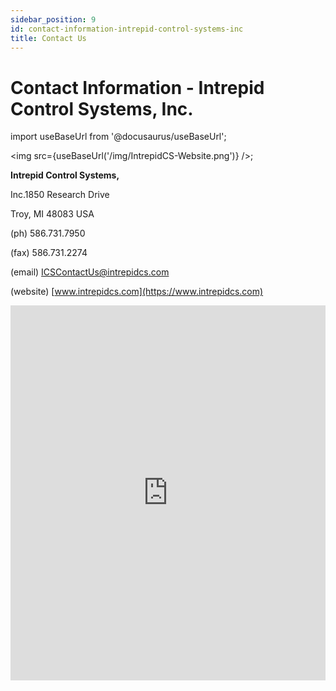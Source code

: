 ```yaml
---
sidebar_position: 9
id: contact-information-intrepid-control-systems-inc
title: Contact Us
---
```


# Contact Information - Intrepid Control Systems, Inc.

<!-- ![](../assets/ics-contact.png) -->

import useBaseUrl from '@docusaurus/useBaseUrl';

<img src={useBaseUrl('/img/IntrepidCS-Website.png')} />;

**Intrepid Control Systems,**

Inc.1850 Research Drive

Troy, MI 48083 USA

(ph) 586.731.7950

(fax) 586.731.2274

(email) [ICSContactUs@intrepidcs.com](mailto:ICSContactUs%40intrepidcs.com)

(website) [www.intrepidcs.com](https://www.intrepidcs.com)



<iframe width="100%" height="600" src="https://www.youtube.com/embed/lFu3NTcagxk" title="YouTube video player" frameborder="0" allow="accelerometer; autoplay; clipboard-write; encrypted-media; gyroscope; picture-in-picture; web-share" allowfullscreen></iframe>
